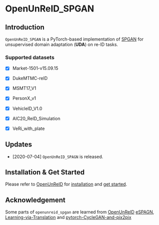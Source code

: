 # OpenUnReID_SPGAN

## Introduction
`OpenUnReID_SPGAN` is a PyTorch-based implementation of [SPGAN](https://arxiv.org/pdf/1711.09020.pdf) for unsupervised domain adaptation (**UDA**) on re-ID tasks.


### Supported datasets
- [x] Market-1501-v15.09.15
- [x] DukeMTMC-reID
- [x] MSMT17_V1
- [x] PersonX_v1
- [x] VehicleID_V1.0
- [x] AIC20_ReID_Simulation
- [x] VeRi_with_plate


## Updates

+ [2020-07-04] `OpenUnReID_SPAGN` is released.

## Installation & Get Started

Please refer to [OpenUnReID](https://github.com/open-mmlab/OpenUnReID) for 
[installation](https://github.com/open-mmlab/OpenUnReID/blob/master/docs/INSTALL.md) and 
[get started](https://github.com/open-mmlab/OpenUnReID/blob/master/docs/GETTING_STARTED.md).


## Acknowledgement

Some parts of `openunreid_spgan` are learned from 
[OpenUnReID](https://github.com/open-mmlab/OpenUnReID)
[eSPAGN](https://github.com/Simon4Yan/eSPGAN),
[Learning-via-Translation](https://github.com/Simon4Yan/Learning-via-Translation) and
[pytorch-CycleGAN-and-pix2pix](https://github.com/junyanz/pytorch-CycleGAN-and-pix2pix)

